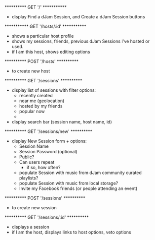  **********   GET '/'       ***********
  - display Find a dJam Session, and Create a dJam Session buttons


 ***********   GET '/hosts/:id'  ***********
  - shows a particular host profile
  - shows my sessions, friends, previous dJam Sessions I've hosted or used.
  - if I am this host, shows editing options

 ********** POST '/hosts' **********
  - to create new host

 ********** GET '/sessions' **********
  - display list of sessions with filter options:
    - recently created
    - near me (geolocation)
    - hosted by my friends
    - popular now
    -
  - display search bar (session name, host name, id)

 ********** GET '/sessions/new' **********
  - display New Session form + options:
    - Session Name
    - Session Password (optional)
    - Public?
    - Can users repeat
      - if so, how often?
    - populate Session with music from dJam community curated playlists?
    - populate Session with music from local storage?
    - Invite my Facebook friends (or people attending an event)

 ********** POST '/sessions' **********
  - to create new session

 ********** GET '/sessions/:id' **********
 - displays a session
 - if I am the host, displays links to host options, veto options

